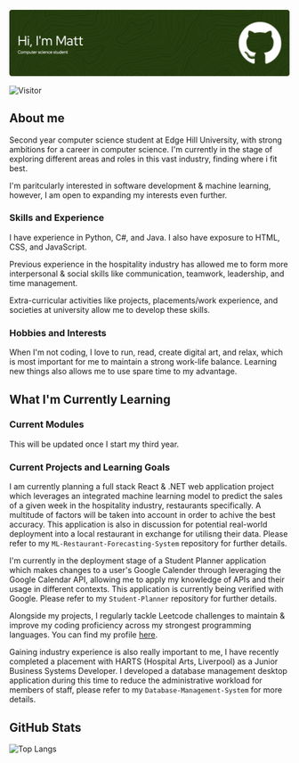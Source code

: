 ![Header](github-header-image.png)

![Visitor](https://visitor-badge.laobi.icu/badge?page_id=Mattytomo365.Mattytomo365)

## About me
Second year computer science student at Edge Hill University, with strong ambitions for a career in computer science. I'm currently in the stage of exploring different areas and roles in this vast industry, finding where i fit best.

I'm paritcularly interested in software development & machine learning, however, I am open to expanding my interests even further.

### Skills and Experience
I have experience in Python, C#, and Java. I also have exposure to HTML, CSS, and JavaScript.

Previous experience in the hospitality industry has allowed me to form more interpersonal & social skills like communication, teamwork, leadership, and time management.

Extra-curricular activities like projects, placements/work experience, and societies at university allow me to develop these skills.

### Hobbies and Interests
When I'm not coding, I love to run, read, create digital art, and relax, which is most important for me to maintain a strong work-life balance. Learning new things also allows me to use spare time to my advantage.

## What I'm Currently Learning
### Current Modules
This will be updated once I start my third year.

### Current Projects and Learning Goals

I am currently planning a full stack React & .NET web application project which leverages an integrated machine learning model to predict the sales of a given week in the hospitality industry, restaurants specifically. A multitude of factors will be taken into account in order to achive the best accuracy. This application is also in discussion for potential real-world deployment into a local restaurant in exchange for utilisng their data. Please refer to my `ML-Restaurant-Forecasting-System` repository for further details.

I'm currently in the deployment stage of a Student Planner application which makes changes to a user's Google Calender through leveraging the Google Calendar API, allowing me to apply my knowledge of APIs and their usage in different contexts. This application is currently being verified with Google. Please refer to my `Student-Planner` repository for further details.

Alongside my projects, I regularly tackle Leetcode challenges to maintain & improve my coding proficiency across my strongest programming languages. You can find my profile [here](https://leetcode.com/u/Mattytomo365/).

Gaining industry experience is also really important to me, I have recently completed a placement with HARTS (Hospital Arts, Liverpool) as a Junior Business Systems Developer. I developed a database management desktop application during this time to reduce the administrative workload for members of staff, please refer to my `Database-Management-System` for more details.

## GitHub Stats
![Top Langs](https://github-readme-stats.vercel.app/api/top-langs/?username=Mattytomo365&layout=compact)



